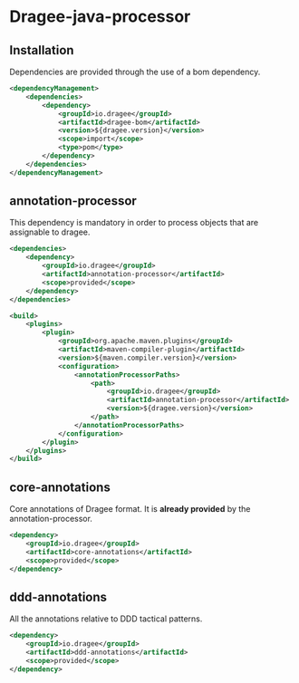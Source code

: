 # Dragee-java-processor

## Installation

Dependencies are provided through the use of a bom dependency.

```xml
<dependencyManagement>
    <dependencies>
        <dependency>
            <groupId>io.dragee</groupId>
            <artifactId>dragee-bom</artifactId>
            <version>${dragee.version}</version>
            <scope>import</scope>
            <type>pom</type>
        </dependency>
    </dependencies>
</dependencyManagement>
```

## annotation-processor

This dependency is mandatory in order to process objects that are assignable to dragee.

```xml
<dependencies>
    <dependency>
        <groupId>io.dragee</groupId>
        <artifactId>annotation-processor</artifactId>
        <scope>provided</scope>
    </dependency>
</dependencies>

<build>
    <plugins>
        <plugin>
            <groupId>org.apache.maven.plugins</groupId>
            <artifactId>maven-compiler-plugin</artifactId>
            <version>${maven.compiler.version}</version>
            <configuration>
                <annotationProcessorPaths>
                    <path>
                        <groupId>io.dragee</groupId>
                        <artifactId>annotation-processor</artifactId>
                        <version>${dragee.version}</version>
                    </path>
                </annotationProcessorPaths>
            </configuration>
        </plugin>
    </plugins>
</build>
```

## core-annotations

Core annotations of Dragee format. It is **already provided** by the annotation-processor.

```xml
<dependency>
    <groupId>io.dragee</groupId>
    <artifactId>core-annotations</artifactId>
    <scope>provided</scope>
</dependency>
```

## ddd-annotations

All the annotations relative to DDD tactical patterns.

```xml
<dependency>
    <groupId>io.dragee</groupId>
    <artifactId>ddd-annotations</artifactId>
    <scope>provided</scope>
</dependency>
```